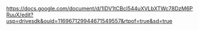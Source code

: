 https://docs.google.com/document/d/1IDV1tCBcI544uXVLbXTWc78DzM6PRuuX/edit?usp=drivesdk&ouid=116967129944671549557&rtpof=true&sd=true
